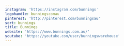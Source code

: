 ```yaml
---
instagram: 'https://instagram.com/bunnings'
logohandle: bunningscomau
pinterest: 'http://pinterest.com/bunningsau'
sort: bunnings
title: Bunnings
website: 'https://www.bunnings.com.au/'
youtube: 'https://youtube.com/user/bunningswarehouse'
---
```

